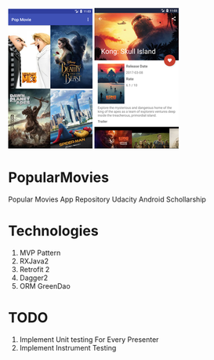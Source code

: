 ![alt text](https://github.com/astroidnu/PopularMovies/blob/master/home.png)
![alt text](https://github.com/astroidnu/PopularMovies/blob/master/home_detail.png)


# PopularMovies
Popular Movies App Repository Udacity Android Schollarship

# Technologies
1. MVP Pattern
2. RXJava2 
3. Retrofit 2
4. Dagger2
5. ORM GreenDao 

# TODO
1. Implement Unit testing For Every Presenter 
2. Implement Instrument Testing 
